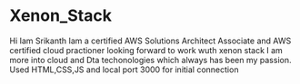 # Xenon_Stack
Hi Iam Srikanth Iam a certified AWS Solutions Architect Associate and AWS certified cloud practioner looking forward to work wuth xenon stack I am more into cloud and Dta techonologies which always has been my passion.
Used HTML,CSS,JS and local port 3000 for initial connection
